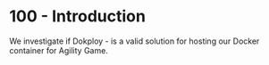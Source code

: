 # 100 - Introduction

We investigate if Dokploy - is a valid solution for hosting our Docker container for Agility Game.
